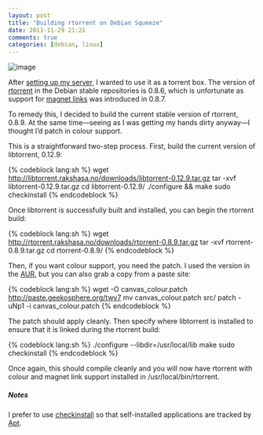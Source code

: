 ```yaml
---
layout: post
title: "Building rtorrent on Debian Squeeze"
date: 2011-11-29 21:21
comments: true
categories: [debian, linux]
---
```

![image](http://dl.dropbox.com/u/261312/Blog-images/rtorrent.png)

After [setting up my server](http://jasonwryan.com/blog/2011-11-18-microserver "Post on the HP microserver"),
I wanted to use it as a torrent box. The version of
[rtorrent](http://libtorrent.rakshasa.no/ "rtorrent & libtorrent homepage")
in the Debian stable repositories is 0.8.6, which is unfortunate as
support for [magnet links](http://en.wikipedia.org/wiki/Magnet_URI_scheme "Wikipedia page on magnet URIs")
was introduced in 0.8.7.

To remedy this, I decided to build the current stable version of
rtorrent, 0.8.9. At the same time—seeing as I was getting my hands dirty
anyway—I thought I’d patch in colour support.

This is a straightforward two-step process. First, build the current
version of libtorrent, 0.12.9:

{% codeblock lang:sh %}
wget http://libtorrent.rakshasa.no/downloads/libtorrent-0.12.9.tar.gz
tar -xvf libtorrent-0.12.9.tar.gz 
cd libtorrent-0.12.9/
./configure && make
sudo checkinstall
{% endcodeblock %}

Once libtorrent is successfully built and installed, you can begin the
rtorrent build:

{% codeblock lang:sh %}
wget http://rtorrent.rakshasa.no/downloads/rtorrent-0.8.9.tar.gz
tar -xvf rtorrent-0.8.9.tar.gz 
cd rtorrent-0.8.9/
{% endcodeblock %}

Then, if you want colour support, you need the patch. I used the version
in the
[AUR](https://aur.archlinux.org/packages.php?ID=31956 "rtorrent-color in AUR"),
but you can also grab a copy from a paste site:

{% codeblock lang:sh %}
wget -O canvas_colour.patch http://paste.geekosphere.org/twy7
mv canvas_colour.patch src/
patch -uNp1 -i canvas_colour.patch
{% endcodeblock %}

The patch should apply cleanly. Then specify where libtorrent is
installed to ensure that it is linked during the rtorrent build:

{% codeblock lang:sh %}
./configure --libdir=/usr/local/lib
make
sudo checkinstall
{% endcodeblock %}

Once again, this should compile cleanly and you will now have rtorrent
with colour and magnet link support installed in
<span class="file">/usr/local/bin/rtorrent</span>.

##### Notes
I prefer to use
[checkinstall](http://asic-linux.com.mx/~izto/checkinstall/ "checkinstall homepage")
so that self-installed applications are tracked by
[Apt](http://wiki.debian.org/Apt "Debian wiki entry").
